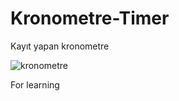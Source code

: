 # Kronometre-Timer
Kayıt yapan kronometre

![kronometre](https://user-images.githubusercontent.com/18152469/208087132-b25d8d56-469b-4171-a781-a2ed8d7b88b7.png)


For learning
